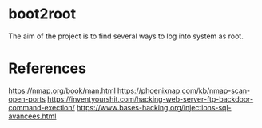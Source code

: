 # boot2root

The aim of the project is to find several ways to log into system as root.

# References

https://nmap.org/book/man.html
https://phoenixnap.com/kb/nmap-scan-open-ports
https://inventyourshit.com/hacking-web-server-ftp-backdoor-command-exection/
https://www.bases-hacking.org/injections-sql-avancees.html